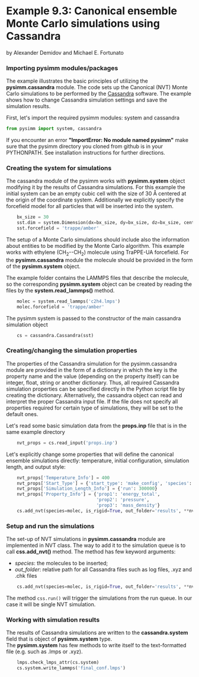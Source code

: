 Example 9.3: Canonical ensemble Monte Carlo simulations using Cassandra
============================================================================
by Alexander Demidov and Michael E. Fortunato

### Importing pysimm modules/packages

The example illustrates the basic principles of utilizing the **pysimm.cassandra** module. 
The code sets up the Canonical (NVT) Monte Carlo simulations to be performed by the [Cassandra](https://cassandra.nd.edu) software. 
The example shows how to change Cassandra simulation settings and save the simulation results.

First, let's import the required pysimm modules: system and cassandra

```python
from pysimm import system, cassandra
```

If you encounter an error **"ImportError: No module named pysimm"** make sure that the pysimm directory you cloned from github is in your PYTHONPATH. 
See installation instructions for further directions.

### Creating the system for simulations

The cassandra module of the pysimm works with **pysimm.system** object modifying it by the results of Cassandra simulations. 
For this example the initial system can be an empty cubic cell with the size of 30 &#8491; centered at the origin of the coordinate system. 
Additionally we explicitly specify the forcefield model for all particles that will be inserted into the system.

```python
    bx_size = 30
    sst.dim = system.Dimension(dx=bx_size, dy=bx_size, dz=bx_size, center=[bx_size / 2, bx_size / 2, bx_size / 2])
    sst.forcefield = 'trappe/amber'
```

The setup of a Monte Carlo simulations should include also the information about entities to be modified by the Monte Carlo algorithm. 
This example works with  ethylene (CH<sub>2</sub>--CH<sub>2</sub>) molecule using TraPPE-UA forcefield. 
For the **pysimm.cassandra** module the molecule should be provided in the form of the **pysimm.system** object.

The example folder contains the LAMMPS files that describe the molecule, so the corresponding  **pysimm.system** 
object can be created by reading the files by the **system.read_lammps()** method.

```python
    molec = system.read_lammps('c2h4.lmps')
    molec.forcefield = 'trappe/amber'
```

The pysimm system is passed to the constructor of the main cassandra simulation object 

```python
    cs = cassandra.Cassandra(sst)
```

### Creating/changing the simulation properties

The properties of the Cassandra simulation for the pysimm.cassandra module are provided in the form of a dictionary in which 
the key is the property name and the value (depending on the property itself) can be integer, float, string or another dictionary. 
Thus, all required Cassandra simulation properties can be specified directly in the Python script file by creating the dictionary. 
Alternatively, the cassandra object can read and interpret the proper Cassandra input file. 
If the file does not specify all properties required for certain type of simulations, they will be set to the default ones.

Let's read some basic simulation data from the **props.inp** file that is in the same example directory

```python
    nvt_props = cs.read_input('props.inp')
```

Let's explicitly change some properties that will define the canonical ensemble simulations directly: 
temperature, initial configuration, simulation length, and output style:
```python
    nvt_props['Temperature_Info'] = 400
    nvt_props['Start_Type'] = {'start_type': 'make_config', 'species': 300}
    nvt_props['Simulation_Length_Info'] = {'run': 300000}
    nvt_props['Property_Info'] = {'prop1': 'energy_total',
                                  'prop2': 'pressure',
                                  'prop3': 'mass_density'}
    cs.add_nvt(species=molec, is_rigid=True, out_folder='results', **nvt_props)
```

### Setup and run the simulations

The set-up of NVT simulations in **pysimm.cassandra** module are implemented in NVT class. 
The way to add it to the simulation queue is to call **css.add_nvt()** method. The method has few keyword arguments:
* *species*: the molecules to be inserted;
* *out_folder*: relative path for all Cassandra files such as log files, .xyz and .chk files

```python
    cs.add_nvt(species=molec, is_rigid=True, out_folder='results', **nvt_props)
```

The method `css.run()` will trigger the simulations from the run queue. In our case it will be single NVT simulation.


### Working with simulation results

The results of Cassandra simulations are written to the **cassandra.system** field that is object of **pysimm.system** type.  
The **pysimm.system** has few methods to write itself to the text-formatted file (e.g. such as .lmps or .xyz).


```python
    lmps.check_lmps_attr(cs.system)
    cs.system.write_lammps('final_conf.lmps')
```
